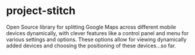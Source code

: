 project-stitch
==============

Open Source library for splitting Google Maps across different mobile devices dynamically, with clever features like a control panel and menu for various settings and options. These options allow for viewing dynamically added devices and choosing the positioning of these devices...so far.